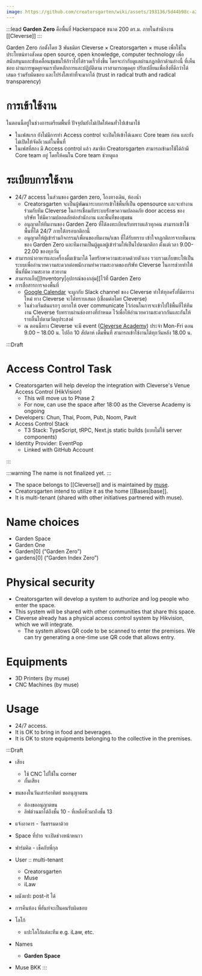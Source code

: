 ```yaml
---
image: https://github.com/creatorsgarten/wiki/assets/193136/5d44b98c-a262-49c0-9f76-d60b371873ce
---
```


:::lead
**Garden Zero** คือพื้นที่ Hackerspace ขนาด 200 ตร.ม. ภายในสำนักงาน [[Cleverse]]
:::

Garden Zero ก่อตั้งโดย 3 พันธมิตร Cleverse &times; Creatorsgarten &times; muse เพื่อใช้ในประโยชน์ทางสังคม open source, open knowledge, computer technology เพื่อสนับสนุนและขับเคลื่อนชุมชนให้ก้าวไปได้รวดเร็วยิ่งขึ้น โดยจะกำกับดูแลผ่านกฏกติกาด้านล่างนี้ ที่เห็นชอบ ผ่านการพูดคุยจนเรายึดหลักการและปฏิบัติตาม เราสามารถพูดคุย ปรับเปลี่ยนเพื่อสิ่งที่ดีกว่าได้เสมอ ร่วมรับผิดชอบ และโปร่งใสเท่าที่จะมากได้ (trust in radical truth and radical transparency)

# การเข้าใช้งาน

ในตอนนี้อยู่ในช่วงการเตรียมพื้นที่ ปัจจุบันยังไม่เปิดให้คนทั่วไปเข้ามาใช้

- ในเฟสแรก ยังไม่มีการทำ Access control จะเปิดให้เข้าได้เฉพาะ Core team ก่อน และยังไม่เปิดให้จัดอีเวนต์ในพื้นที่
- ในเฟสที่สอง มี Access control แล้ว สมาชิก Creatorsgarten สามารถเข้ามาใช้ได้ถ้ามี Core team อยู่ โดยให้คนใน Core team ช่วยดูแล

# ระเบียบการใช้งาน

- 24/7 access ในส่วนของ garden zero, โถงทางเดิน, ห้องน้ำ
  - Creatorsgarten จะเป็นผู้พัฒนาระบบการเข้าใช้พื้นที่เป็น opensource และจะทำงานร่วมกับทีม Cleverse ในการเชื่อมกับระบบรักษาความปลอดภัย door access ของบริษัท ให้มีความปลอดภัยต่อสำนักงาน และพื้นที่ของชุมชน
  - อนุญาตให้ทีมงานของ Garden Zero ที่ได้ลงทะเบียนรับทราบแล้วทุกคน สามารถเข้าใช้พื้นที่ได้ 24/7 ภายใต้กรอบกติกานี้
  - อนุญาตให้ผู้เข้าร่วมกิจกรรม/เพื่อนของทีมงาน/แขก ที่ได้รับทราบ เข้าใจกฏกติการจากทีมงานของ Garden Zero และทีมงานเป็นผู้ดูแลผู้เข้าร่วมให้เป็นไปตามกติกา ตั้งแต่เวลา 9.00-22.00 ของทุกวัน
- สามารถนำอาหารและเครื่องดื่มเข้ามาได้ โดยรักษาความสะอาดด้วยตัวเอง รวบรวมเก็บขยะให้เป็นระบบเพื่ออำนวยความสะดวกต่อพนักงานทำความสะอาดของบริษัท Cleverse ในการช่วยทำให้พื้นที่มีความสะอาด สวยงาม
- สามารถเก็บ[[Inventory|อุปกรณ์ของกลุ่ม]]ไว้ที่ Garden Zero
- การสื่อสารการจองพื้นที่
  - [Google Calendar](https://calendar.google.com/calendar/u/0?cid=Yjk0Y2VjZDRiNWY2NTQ5MjQwZDU1YTUwOGIzNWVlYWZlNDkwNWZhZjdlNWQ3NGVlZDE1OTAxMmM3ZjRiYzM1M0Bncm91cC5jYWxlbmRhci5nb29nbGUuY29t) จะผูกกับ Slack channel ของ Cleverse ทำให้ทุกครั้งที่มีตารางใหม่ ทาง Cleverse จะได้ทราบเสมอ (เชื่อมต่อโดย Cleverse)
  - ในช่วงเริ่มต้นแรกๆ อยากให้ over communicate ไว้ก่อนในการจะเข้าไปใช้พื้นที่ให้ทีมงาน Cleverse รับทราบผ่านช่องทางที่กำหนด ไว้เพื่อให้อำนวยความสะดวกกันและกันให้ราบลื่นไปตามวัตถุประสงค์
  - ณ ตอนนี้ทาง Cleverse จะมี event ([Cleverse Academy](https://academy.cleverse.com/)) ประจำ Mon-Fri ตอน 9.00 – 18.00 น. ไปอีก 10 สัปดาห์ เต็มพื้นที่ สามารถเข้าใช้งานได้ทุกวันหลัง 18.00 น.

:::Draft

# Access Control Task

- Creatorsgarten will help develop the integration with Cleverse's Venue Access Control (HikVision)
   - This will move us to Phase 2
   - For now, can use the space after 18:00 as the Cleverse Academy is ongoing
- Developers: Chun, Thai, Poom, Pub, Noom, Pavit
- Access Control Stack
   - T3 Stack: TypeScript, tRPC, Next.js static builds (แบบไม่ใช้ server components)
- Identity Provider: EventPop
   - Linked with GitHub Account

:::

:::warning
The name is not finalized yet.
:::

[muse]: https://muse.as

- The space belongs to [[Cleverse]] and is maintained by [muse][muse].
- Creatorsgarten intend to utilize it as the home [[Bases|base]].
- It is multi-tenant (shared with other initiatives partnered with muse).

# Name choices

- Garden Space
- Garden One
- Garden[0] (“Garden Zero”)
- gardens[0] (“Garden Index Zero”)

# Physical security

- Creatorsgarten will develop a system to authorize and log people who enter the space.
- This system will be shared with other communities that share this space.
- Cleverse already has a physical access control system by Hikvision, which we will integrate.
    - The system allows QR code to be scanned to enter the premises. We can try generating a one-time use QR code that allows entry.

# Equipments

- 3D Printers (by muse)
- CNC Machines (by muse)

# Usage

- 24/7 access.
- It is OK to bring in food and beverages.
- It is OK to store equipments belonging to the collective in the premises.

:::Draft
- เสียง
	- ใช้ CNC ไปใช้ใน corner
	- กั้นเสียง

- ขนของในวันเสาร์อาทิตย์ ขออนุญาตขน
	- ต้องขออนุญาตขน
	- ลิฟต์วนมาได้ถึงชั้น 10 - ที่เหลือหิ้วมาถึงชั้น 13
- แจ้งอาคาร - วันธรรมดาด้วย

- Space ที่ปาย จะเปิดช่วงหน้าหนาว
- ฟาร์มคิด - เช็คกับพี่กุล

- User :: multi-tenant
	- Creatorsgarten
	- Muse
	- iLaw

- ผนังแปะ post-it ได้
- การคืนห้อง พี่ฮันท์จะเป็นคนรับผิดชอบ

- โลโก้
	- แปะโลโก้แต่ละทีม e.g. iLaw, etc.

- Names
	- **Garden Space**
- Muse BKK
:::
